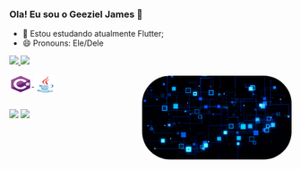 ### Ola! Eu sou o Geeziel James 👋

- 🌱 Estou estudando atualmente Flutter;
- 😄 Pronouns: Ele/Dele
<div>
  <a href="https://github.com/geezieljames">
  <img height="180em" src="https://github-readme-stats.vercel.app/api?username=geezieljames&show_icons=true&theme=react&include_all_commits=true&count_private=true"/>
  <img height="180em" src="https://github-readme-stats.vercel.app/api/top-langs/?username=geezieljames&layout=compact&langs_count=7&theme=react"/>
</div>
<div style="display: inline_block"><br>
  
  <img align="center" alt="James-Csharp" height="30" width="40" src="https://raw.githubusercontent.com/devicons/devicon/master/icons/csharp/csharp-original.svg">
  <img align="center" alt="James-Java" height="30" width="40" src="https://raw.githubusercontent.com/devicons/devicon/master/icons/java/java-original.svg">
  
  <img align="right" alt="James-pic" height="150" style="border-radius:50px;" src="https://github.com/geezieljames/my_gifs/blob/217792b1a3a76339c6984d8e0583f7afcce64b9b/Tecnologia.gif">
  
</div>
  
  ##
 
<div> 
  <a href = "mailto:geezieljamespereira@hotmail.com" target="_blank"><img src="https://img.shields.io/badge/-outlook-%23333?style=for-the-badge&logo=windows&logoColor=informational"></a>
  <a href="https://www.linkedin.com/in/geeziel-j-0b2466127/" target="_blank"><img src="https://img.shields.io/badge/-LinkedIn-%230077B5?style=for-the-badge&logo=linkedin&logoColor=white"></a> 
 
</div>
